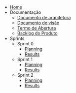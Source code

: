 * [Home](/)
* Documentação
    * [Documento de arquitetura](./pages/documents/Documento_de_Arquitetura.md)
    * [Documento de visão](./pages/documents/Documento_de_Visao.md)
    * [Termo de Abertura](./pages/documents/Termo_de_Abertura.md)
    * [Backlog do Produto](./pages/documents/Product_Backlog.md)
* Sprints
    *  Sprint 0
        * [Planning](./pages/sprints/sprint0/planning.md)
        * [Results](./pages/sprints/sprint0/result.md)
    *  Sprint 1
        * [Planning](./pages/sprints/sprint1/planning.md)
        * [Results](./pages/sprints/sprint1/result.md)
    *  Sprint 2
        * [Planning](./pages/sprints/sprint2/planning.md)
        * [Results](./pages/sprints/sprint2/result.md)